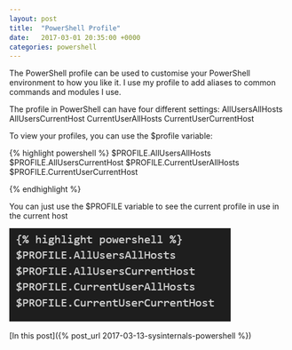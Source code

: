 ```yaml
---
layout: post
title:  "PowerShell Profile"
date:   2017-03-01 20:35:00 +0000
categories: powershell
---
```


The PowerShell profile can be used to customise your PowerShell environment to how you like it. I use my profile to add aliases to common commands and modules I use.

The profile in PowerShell can have four different settings:
AllUsersAllHosts
AllUsersCurrentHost
CurrentUserAllHosts
CurrentUserCurrentHost 

To view your profiles, you can use the $profile variable:

{% highlight powershell %}
$PROFILE.AllUsersAllHosts
$PROFILE.AllUsersCurrentHost
$PROFILE.CurrentUserAllHosts
$PROFILE.CurrentUserCurrentHost

{% endhighlight %}

You can just use the $PROFILE variable to see the current profile in use in the current host

![PowerShell profiles](/images/powershell-profile/profile.png)

[In this post]({% post_url 2017-03-13-sysinternals-powershell %})

[sysinternals]: https://technet.microsoft.com/en-gb/sysinternals/bb545021.aspx
[rss feed]: https://blogs.technet.microsoft.com/sysinternals/feed/
[ZoomIt]: https://technet.microsoft.com/en-us/sysinternals/zoomit.aspx
[jekyll-docs]: https://jekyllrb.com/docs/home
[jekyll-gh]:   https://github.com/jekyll/jekyll
[jekyll-talk]: https://talk.jekyllrb.com/